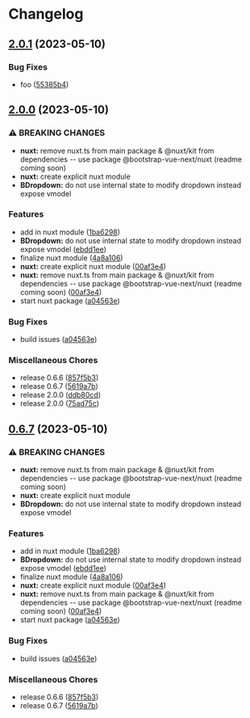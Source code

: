 # Changelog

## [2.0.1](https://github.com/bootstrap-vue/bootstrap-vue-next-1/compare/nuxt-v2.0.0...nuxt-v2.0.1) (2023-05-10)


### Bug Fixes

* foo ([55385b4](https://github.com/bootstrap-vue/bootstrap-vue-next-1/commit/55385b47dc3296406711faa09d08daceece2abd8))

## [2.0.0](https://github.com/bootstrap-vue/bootstrap-vue-next-1/compare/nuxt-v0.6.7...nuxt-v2.0.0) (2023-05-10)


### ⚠ BREAKING CHANGES

* **nuxt:** remove nuxt.ts from main package & @nuxt/kit from dependencies -- use package @bootstrap-vue-next/nuxt (readme coming soon)
* **nuxt:** create explicit nuxt module
* **BDropdown:** do not use internal state to modify dropdown instead expose vmodel

### Features

* add in nuxt module ([1ba6298](https://github.com/bootstrap-vue/bootstrap-vue-next-1/commit/1ba62983649b0e55e2a8dd037b12daa07268de7c))
* **BDropdown:** do not use internal state to modify dropdown instead expose vmodel ([ebdd1ee](https://github.com/bootstrap-vue/bootstrap-vue-next-1/commit/ebdd1ee5c201d709463c2fbaf9d31a47b5a02fc1))
* finalize nuxt module ([4a8a106](https://github.com/bootstrap-vue/bootstrap-vue-next-1/commit/4a8a1060735f8f2b4fbff37c77570fa2858f3c2f))
* **nuxt:** create explicit nuxt module ([00af3e4](https://github.com/bootstrap-vue/bootstrap-vue-next-1/commit/00af3e4713eea2d8098eeb2083915a9868d2231d))
* **nuxt:** remove nuxt.ts from main package & @nuxt/kit from dependencies -- use package @bootstrap-vue-next/nuxt (readme coming soon) ([00af3e4](https://github.com/bootstrap-vue/bootstrap-vue-next-1/commit/00af3e4713eea2d8098eeb2083915a9868d2231d))
* start nuxt package ([a04563e](https://github.com/bootstrap-vue/bootstrap-vue-next-1/commit/a04563ee704a017184f1de6c792f789a7c725677))


### Bug Fixes

* build issues ([a04563e](https://github.com/bootstrap-vue/bootstrap-vue-next-1/commit/a04563ee704a017184f1de6c792f789a7c725677))


### Miscellaneous Chores

* release 0.6.6 ([857f5b3](https://github.com/bootstrap-vue/bootstrap-vue-next-1/commit/857f5b329aac31601f380843ea69a6a0df267378))
* release 0.6.7 ([5619a7b](https://github.com/bootstrap-vue/bootstrap-vue-next-1/commit/5619a7b087b691264aae579ebe603d4e74922afc))
* release 2.0.0 ([ddb80cd](https://github.com/bootstrap-vue/bootstrap-vue-next-1/commit/ddb80cdb29f3a53e806d9298e052124d3614827b))
* release 2.0.0 ([75ad75c](https://github.com/bootstrap-vue/bootstrap-vue-next-1/commit/75ad75ce81cd879812fb34880c6a82d88b56ed3c))

## [0.6.7](https://github.com/VividLemon/bootstrap-vue-next/compare/nuxt-v0.0.6...nuxt-v0.6.7) (2023-05-10)


### ⚠ BREAKING CHANGES

* **nuxt:** remove nuxt.ts from main package & @nuxt/kit from dependencies -- use package @bootstrap-vue-next/nuxt (readme coming soon)
* **nuxt:** create explicit nuxt module
* **BDropdown:** do not use internal state to modify dropdown instead expose vmodel

### Features

* add in nuxt module ([1ba6298](https://github.com/VividLemon/bootstrap-vue-next/commit/1ba62983649b0e55e2a8dd037b12daa07268de7c))
* **BDropdown:** do not use internal state to modify dropdown instead expose vmodel ([ebdd1ee](https://github.com/VividLemon/bootstrap-vue-next/commit/ebdd1ee5c201d709463c2fbaf9d31a47b5a02fc1))
* finalize nuxt module ([4a8a106](https://github.com/VividLemon/bootstrap-vue-next/commit/4a8a1060735f8f2b4fbff37c77570fa2858f3c2f))
* **nuxt:** create explicit nuxt module ([00af3e4](https://github.com/VividLemon/bootstrap-vue-next/commit/00af3e4713eea2d8098eeb2083915a9868d2231d))
* **nuxt:** remove nuxt.ts from main package & @nuxt/kit from dependencies -- use package @bootstrap-vue-next/nuxt (readme coming soon) ([00af3e4](https://github.com/VividLemon/bootstrap-vue-next/commit/00af3e4713eea2d8098eeb2083915a9868d2231d))
* start nuxt package ([a04563e](https://github.com/VividLemon/bootstrap-vue-next/commit/a04563ee704a017184f1de6c792f789a7c725677))


### Bug Fixes

* build issues ([a04563e](https://github.com/VividLemon/bootstrap-vue-next/commit/a04563ee704a017184f1de6c792f789a7c725677))


### Miscellaneous Chores

* release 0.6.6 ([857f5b3](https://github.com/VividLemon/bootstrap-vue-next/commit/857f5b329aac31601f380843ea69a6a0df267378))
* release 0.6.7 ([5619a7b](https://github.com/VividLemon/bootstrap-vue-next/commit/5619a7b087b691264aae579ebe603d4e74922afc))
